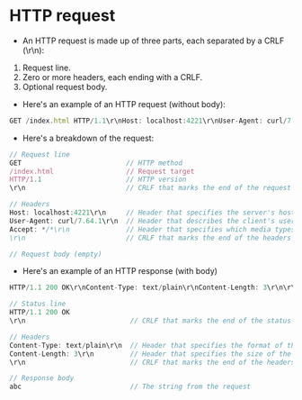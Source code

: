 # HTTP request

- An HTTP request is made up of three parts, each separated by a CRLF (\r\n):

1. Request line.
2. Zero or more headers, each ending with a CRLF.
3. Optional request body.

- Here's an example of an HTTP request (without body):

```js
GET /index.html HTTP/1.1\r\nHost: localhost:4221\r\nUser-Agent: curl/7.64.1\r\nAccept: */*\r\n\r\n
```

- Here's a breakdown of the request:

```js
// Request line
GET                          // HTTP method
/index.html                  // Request target
HTTP/1.1                     // HTTP version
\r\n                         // CRLF that marks the end of the request line

// Headers
Host: localhost:4221\r\n     // Header that specifies the server's host and port
User-Agent: curl/7.64.1\r\n  // Header that describes the client's user agent
Accept: */*\r\n              // Header that specifies which media types the client can accept
\r\n                         // CRLF that marks the end of the headers

// Request body (empty)
```

- Here's an example of an HTTP response (with body)

```js
HTTP/1.1 200 OK\r\nContent-Type: text/plain\r\nContent-Length: 3\r\n\r\nabc
```

```js
// Status line
HTTP/1.1 200 OK
\r\n                          // CRLF that marks the end of the status line

// Headers
Content-Type: text/plain\r\n  // Header that specifies the format of the response body
Content-Length: 3\r\n         // Header that specifies the size of the response body, in bytes
\r\n                          // CRLF that marks the end of the headers

// Response body
abc                           // The string from the request
```

